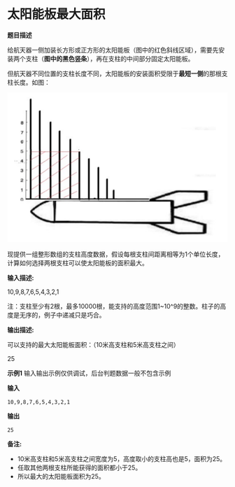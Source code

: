 # 太阳能板最大面积

**题目描述**

给航天器一侧加装长方形或正方形的太阳能板（图中的红色斜线区域），需要先安装两个支柱（**图中的黑色竖条**），再在支柱的中间部分固定太阳能板。

但航天器不同位置的支柱长度不同，太阳能板的安装面积受限于**最短一侧**的那根支柱长度。如图：

![](../doc/08.png)

现提供一组整形数组的支柱高度数据，假设每根支柱间距离相等为1个单位长度，计算如何选择两根支柱可以使太阳能板的面积最大。

**输入描述:**

10,9,8,7,6,5,4,3,2,1

注：支柱至少有2根，最多10000根，能支持的高度范围1~10^9的整数。柱子的高度是无序的，例子中递减只是巧合。

**输出描述:**

可以支持的最大太阳能板面积：（10米高支柱和5米高支柱之间）

25

**示例1**  输入输出示例仅供调试，后台判题数据一般不包含示例

**输入**

```
10,9,8,7,6,5,4,3,2,1
```

**输出**

```
25
```

**备注:**

- 10米高支柱和5米高支柱之间宽度为5，高度取小的支柱高也是5，面积为25。
- 任取其他两根支柱所能获得的面积都小于25。
- 所以最大的太阳能板面积为25。